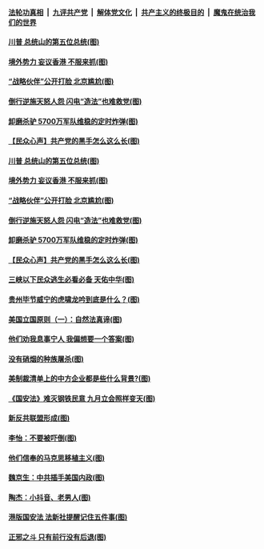 

####  [法轮功真相](../../../../basic/blob/master/README.md?t=07042131) &nbsp;|&nbsp; [九评共产党](../../../../9ping.md/blob/master/README.md?t=07042131) &nbsp;|&nbsp; [解体党文化](../../../../jtdwh.md/blob/master/README.md?t=07042131)  &nbsp;|&nbsp; [共产主义的终极目的](../../../../gczydzjmd.md/blob/master/README.md?t=07042131) &nbsp;|&nbsp; [魔鬼在统治我们的世界](../../../../mgztzwmdsj.md/blob/master/README.md?t=07042131) 

#### [川普 总统山的第五位总统(图)](../pages/p4/938647.md?t=07042131) 

#### [境外势力 妄议香港 不服来抓(图)](../pages/p4/938616.md?t=07042131) 

#### [“战略伙伴”公开打脸 北京尴尬(图)](../pages/p4/938610.md?t=07042131) 

#### [倒行逆施天怒人怨 闪电“造法”也难救党(图)](../pages/p4/938609.md?t=07042131) 

#### [卸磨杀驴 5700万军队维稳的定时炸弹(图)](../pages/p4/938607.md?t=07042131) 

#### [【民众心声】共产党的黑手怎么这么长(图)](../pages/p4/938456.md?t=07042131) 

#### [川普 总统山的第五位总统(图)](../pages/p4/938647.md?t=07042131) 

#### [境外势力 妄议香港 不服来抓(图)](../pages/p4/938616.md?t=07042131) 

#### [“战略伙伴”公开打脸 北京尴尬(图)](../pages/p4/938610.md?t=07042131) 

#### [倒行逆施天怒人怨 闪电“造法”也难救党(图)](../pages/p4/938609.md?t=07042131) 

#### [卸磨杀驴 5700万军队维稳的定时炸弹(图)](../pages/p4/938607.md?t=07042131) 

#### [【民众心声】共产党的黑手怎么这么长(图)](../pages/p4/938456.md?t=07042131) 

#### [三峡以下民众逃生必看必备 天佑中华(图)](../pages/p4/938593.md?t=07042131) 

#### [贵州毕节威宁的虎啸龙吟到底是什么？(图)](../pages/p4/938596.md?t=07042131) 

#### [美国立国原则（一）：自然法真谛(图)](../pages/p4/938484.md?t=07042131) 

#### [他们劝我息事宁人 我偏想要一个答案(图)](../pages/p4/938491.md?t=07042131) 

#### [没有硝烟的种族屠杀(图)](../pages/p4/938489.md?t=07042131) 

#### [美制裁清单上的中方企业都是些什么背景?(图)](../pages/p4/938486.md?t=07042131) 

#### [《国安法》难灭钢铁民意 九月立会照样变天(图)](../pages/p4/938485.md?t=07042131) 

#### [新反共联盟形成(图)](../pages/p4/938480.md?t=07042131) 

#### [李怡：不要被吓倒(图)](../pages/p4/938488.md?t=07042131) 

#### [他们信奉的马克思移植主义(图)](../pages/p4/938413.md?t=07042131) 

#### [魏京生：中共插手美国内政(图)](../pages/p4/938409.md?t=07042131) 

#### [陶杰：小抖音、老男人(图)](../pages/p4/938404.md?t=07042131) 

#### [港版国安法 法新社提醒记住五件事(图)](../pages/p4/938401.md?t=07042131) 

#### [正邪之斗 只有前行没有后退(图)](../pages/p4/938399.md?t=07042131) 

